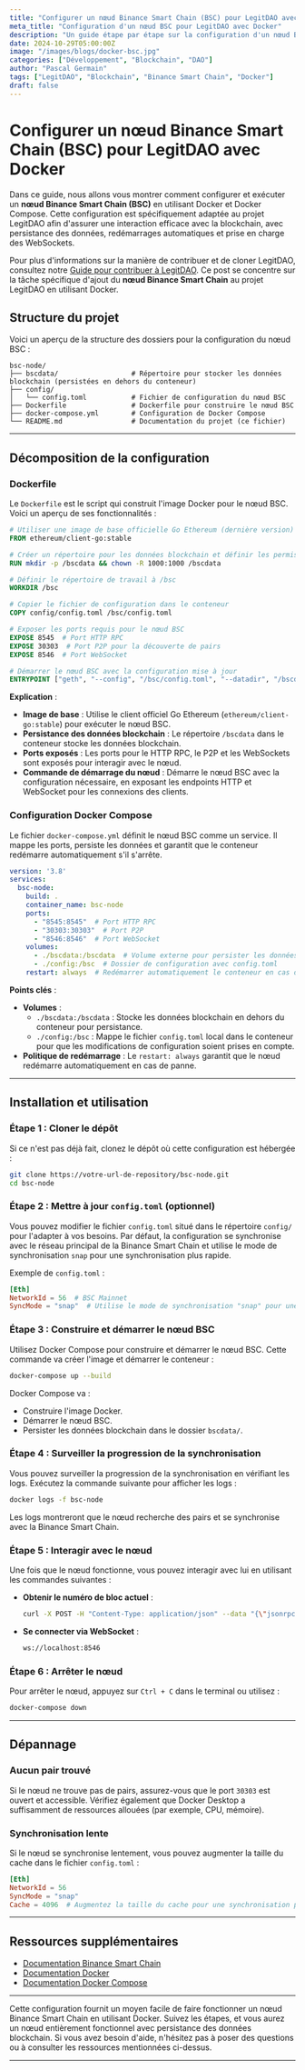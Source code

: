 ```yaml
---
title: "Configurer un nœud Binance Smart Chain (BSC) pour LegitDAO avec Docker"
meta_title: "Configuration d'un nœud BSC pour LegitDAO avec Docker"
description: "Un guide étape par étape sur la configuration d'un nœud Binance Smart Chain (BSC) en utilisant Docker et Docker Compose pour le projet LegitDAO."
date: 2024-10-29T05:00:00Z
image: "/images/blogs/docker-bsc.jpg"
categories: ["Développement", "Blockchain", "DAO"]
author: "Pascal Germain"
tags: ["LegitDAO", "Blockchain", "Binance Smart Chain", "Docker"]
draft: false
---
```


# Configurer un nœud Binance Smart Chain (BSC) pour LegitDAO avec Docker

Dans ce guide, nous allons vous montrer comment configurer et exécuter un **nœud Binance Smart Chain (BSC)** en utilisant Docker et Docker Compose. Cette configuration est spécifiquement adaptée au projet LegitDAO afin d'assurer une interaction efficace avec la blockchain, avec persistance des données, redémarrages automatiques et prise en charge des WebSockets.

Pour plus d'informations sur la manière de contribuer et de cloner LegitDAO, consultez notre [Guide pour contribuer à LegitDAO](/4-contributetolegitdao). Ce post se concentre sur la tâche spécifique d'ajout du **nœud Binance Smart Chain** au projet LegitDAO en utilisant Docker.

## Structure du projet

Voici un aperçu de la structure des dossiers pour la configuration du nœud BSC :

```plaintext
bsc-node/
├── bscdata/                  # Répertoire pour stocker les données blockchain (persistées en dehors du conteneur)
├── config/
│   └── config.toml           # Fichier de configuration du nœud BSC
├── Dockerfile                # Dockerfile pour construire le nœud BSC
├── docker-compose.yml        # Configuration de Docker Compose
└── README.md                 # Documentation du projet (ce fichier)
```

---

## Décomposition de la configuration

### Dockerfile

Le `Dockerfile` est le script qui construit l'image Docker pour le nœud BSC. Voici un aperçu de ses fonctionnalités :

```Dockerfile
# Utiliser une image de base officielle Go Ethereum (dernière version)
FROM ethereum/client-go:stable

# Créer un répertoire pour les données blockchain et définir les permissions
RUN mkdir -p /bscdata && chown -R 1000:1000 /bscdata

# Définir le répertoire de travail à /bsc
WORKDIR /bsc

# Copier le fichier de configuration dans le conteneur
COPY config/config.toml /bsc/config.toml

# Exposer les ports requis pour le nœud BSC
EXPOSE 8545  # Port HTTP RPC
EXPOSE 30303  # Port P2P pour la découverte de pairs
EXPOSE 8546  # Port WebSocket

# Démarrer le nœud BSC avec la configuration mise à jour
ENTRYPOINT ["geth", "--config", "/bsc/config.toml", "--datadir", "/bscdata", "--http", "--http.addr", "0.0.0.0", "--http.port", "8545", "--http.api", "eth,net,web3", "--ws", "--ws.addr", "0.0.0.0", "--ws.port", "8546", "--ws.api", "eth,net,web3", "--syncmode", "snap"]
```

**Explication** :
- **Image de base** : Utilise le client officiel Go Ethereum (`ethereum/client-go:stable`) pour exécuter le nœud BSC.
- **Persistance des données blockchain** : Le répertoire `/bscdata` dans le conteneur stocke les données blockchain.
- **Ports exposés** : Les ports pour le HTTP RPC, le P2P et les WebSockets sont exposés pour interagir avec le nœud.
- **Commande de démarrage du nœud** : Démarre le nœud BSC avec la configuration nécessaire, en exposant les endpoints HTTP et WebSocket pour les connexions des clients.

### Configuration Docker Compose

Le fichier `docker-compose.yml` définit le nœud BSC comme un service. Il mappe les ports, persiste les données et garantit que le conteneur redémarre automatiquement s'il s'arrête.

```yaml
version: '3.8'
services:
  bsc-node:
    build: .
    container_name: bsc-node
    ports:
      - "8545:8545"  # Port HTTP RPC
      - "30303:30303"  # Port P2P
      - "8546:8546"  # Port WebSocket
    volumes:
      - ./bscdata:/bscdata  # Volume externe pour persister les données blockchain
      - ./config:/bsc  # Dossier de configuration avec config.toml
    restart: always  # Redémarrer automatiquement le conteneur en cas d'arrêt
```

**Points clés** :
- **Volumes** :
  - `./bscdata:/bscdata` : Stocke les données blockchain en dehors du conteneur pour persistance.
  - `./config:/bsc` : Mappe le fichier `config.toml` local dans le conteneur pour que les modifications de configuration soient prises en compte.
- **Politique de redémarrage** : Le `restart: always` garantit que le nœud redémarre automatiquement en cas de panne.

---

## Installation et utilisation

### Étape 1 : Cloner le dépôt

Si ce n'est pas déjà fait, clonez le dépôt où cette configuration est hébergée :

```bash
git clone https://votre-url-de-repository/bsc-node.git
cd bsc-node
```

### Étape 2 : Mettre à jour `config.toml` (optionnel)

Vous pouvez modifier le fichier `config.toml` situé dans le répertoire `config/` pour l'adapter à vos besoins. Par défaut, la configuration se synchronise avec le réseau principal de la Binance Smart Chain et utilise le mode de synchronisation `snap` pour une synchronisation plus rapide.

Exemple de `config.toml` :

```toml
[Eth]
NetworkId = 56  # BSC Mainnet
SyncMode = "snap"  # Utilise le mode de synchronisation "snap" pour une synchronisation plus rapide
```

### Étape 3 : Construire et démarrer le nœud BSC

Utilisez Docker Compose pour construire et démarrer le nœud BSC. Cette commande va créer l'image et démarrer le conteneur :

```bash
docker-compose up --build
```

Docker Compose va :
- Construire l'image Docker.
- Démarrer le nœud BSC.
- Persister les données blockchain dans le dossier `bscdata/`.

### Étape 4 : Surveiller la progression de la synchronisation

Vous pouvez surveiller la progression de la synchronisation en vérifiant les logs. Exécutez la commande suivante pour afficher les logs :

```bash
docker logs -f bsc-node
```

Les logs montreront que le nœud recherche des pairs et se synchronise avec la Binance Smart Chain.

### Étape 5 : Interagir avec le nœud

Une fois que le nœud fonctionne, vous pouvez interagir avec lui en utilisant les commandes suivantes :

- **Obtenir le numéro de bloc actuel** :
  ```bash
  curl -X POST -H "Content-Type: application/json" --data "{\"jsonrpc\":\"2.0\",\"method\":\"eth_blockNumber\",\"params\":[],\"id\":1}" http://localhost:8545
  ```

- **Se connecter via WebSocket** :
  ```bash
  ws://localhost:8546
  ```

### Étape 6 : Arrêter le nœud

Pour arrêter le nœud, appuyez sur `Ctrl + C` dans le terminal ou utilisez :

```bash
docker-compose down
```

---

## Dépannage

### Aucun pair trouvé
Si le nœud ne trouve pas de pairs, assurez-vous que le port `30303` est ouvert et accessible. Vérifiez également que Docker Desktop a suffisamment de ressources allouées (par exemple, CPU, mémoire).

### Synchronisation lente
Si le nœud se synchronise lentement, vous pouvez augmenter la taille du cache dans le fichier `config.toml` :

```toml
[Eth]
NetworkId = 56
SyncMode = "snap"
Cache = 4096  # Augmentez la taille du cache pour une synchronisation plus rapide
```

---

## Ressources supplémentaires

- [Documentation Binance Smart Chain](https://docs.bnbchain.org/)
- [Documentation Docker](https://docs.docker.com/)
- [Documentation Docker Compose](https://docs.docker.com/compose/)

---

Cette configuration fournit un moyen facile de faire fonctionner un nœud Binance Smart Chain en utilisant Docker. Suivez les étapes, et vous aurez un nœud entièrement fonctionnel avec persistance des données blockchain. Si vous avez besoin d'aide, n'hésitez pas à poser des questions ou à consulter les ressources mentionnées ci-dessus.

---

